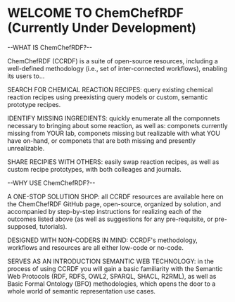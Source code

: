 # WELCOME TO ChemChefRDF (Currently Under Development)

--WHAT IS ChemChefRDF?--

ChemChefRDF (CCRDF) is a suite of open-source resources, including a well-defined methodology (i.e., set of inter-connected workflows), enabling its users to...

SEARCH FOR CHEMICAL REACTION RECIPES: query existing chemical reaction recipes using preexisting query models or custom, semantic prototype recipes.

IDENTIFY MISSING INGREDIENTS: quickly enumerate all the componnets necessary to bringing about some reaction, as well as: componets currently missing from YOUR lab, componets missing but realizable with what YOU have on-hand, or componets that are both missing and presently unrealizable.

SHARE RECIPIES WITH OTHERS: easily swap reaction recipes, as well as custom recipe prototypes, with both colleages and journals.


--WHY USE ChemChefRDF?--

A ONE-STOP SOLUTION SHOP: all CCRDF resources are available here on the ChemChefRDF GitHub page, open-source, organized by solution, and accompanied by step-by-step instructions for realizing each of the outcomes listed above (as well as suggestions for any pre-requisite, or pre-supposed, tutorials).

DESIGNED WITH NON-CODERS IN MIND: CCRDF's methodology, workflows and resources are all either low-code or no-code. 

SERVES AS AN INTRODUCTION SEMANTIC WEB TECHNOLOGY: in the process of using CCRDF you will gain a basic familiarity with the Semantic Web Protocols (RDF, RDFS, OWL2, SPARQL, SHACL, R2RML), as well as Basic Formal Ontology (BFO) methodologies, which opens the door to a whole world of semantic representation use cases. 
